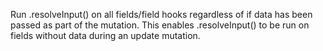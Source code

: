 Run .resolveInput() on all fields/field hooks regardless of if data has been passed as part of the mutation. This enables .resolveInput() to be run on fields without data during an update mutation.